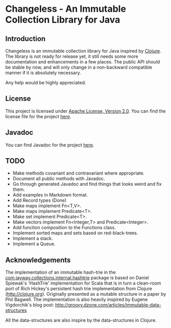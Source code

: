 Changeless - An Immutable Collection Library for Java
=====================================================

Introduction
------------
Changeless is an immutable collection library for Java inspired by 
[Clojure](http://www.clojure.org/ "Clojure"). The library is not ready for 
release yet, it still needs some more documentation and enhancements in a few 
places. The public API should be stable by now, and will only change in a 
non-backward compatible manner if it is absolutely necessary. 

Any help would be highly appreciated. 

License
-------
This project is licensed under 
[Apache License, Version 2.0](http://www.apache.org/licenses/LICENSE-2.0 "Apache License, Version 2.0"). 
You can find the license file for the project 
[here](https://github.com/sunesimonsen/changeless/raw/master/LICENSE.txt "License").

Javadoc
-------
You can find Javadoc for the project [here](http://sunesimonsen.github.com/changeless/ "Javadoc"). 

TODO
----
* Make methods covariant and contravariant where appropriate.
* Document all public methods with Javadoc.
* Go through generated Javadoc and find things that looks weird and fix them.
* Add examples in Markdown format. 
* Add Record types (Done) 
* Make maps implement Fn&lt;T,V&gt;.
* Make maps implement Predicate&lt;T&gt;.
* Make set implement Predicate&lt;T&gt;.
* Make vectors implement Fn&lt;Integer,T&gt; and Predicate&lt;Integer&gt;.
* Add function composition to the Functions class.
* Implement sorted maps and sets based on red-black-trees.
* Implement a stack.
* Implement a Queue.            

Acknowledgements
----------------
The implementation of an immutable hash-trie in the
[com.jayway.collections.internal.hashtrie](https://github.com/sunesimonsen/changeless/tree/master/src/main/java/com/jayway/changeless/internal/hashtrie "com.jayway.collections.internal.hashtrie") 
package is based on Daniel Spiewak's 'HashTrie' implementation for Scala that is
in turn a clean-room port of Rich Hickey's persistent hash trie implementation
from Clojure (http://clojure.org). Originally presented as a mutable structure
in a paper by Phil Bagwell. The implementation is also heavily inspired by
Eugene Vigdorchik's blog post:
http://groovy.dzone.com/articles/immutable-data-structures

All the data-structures are also inspire by the data-structures in Clojure.
